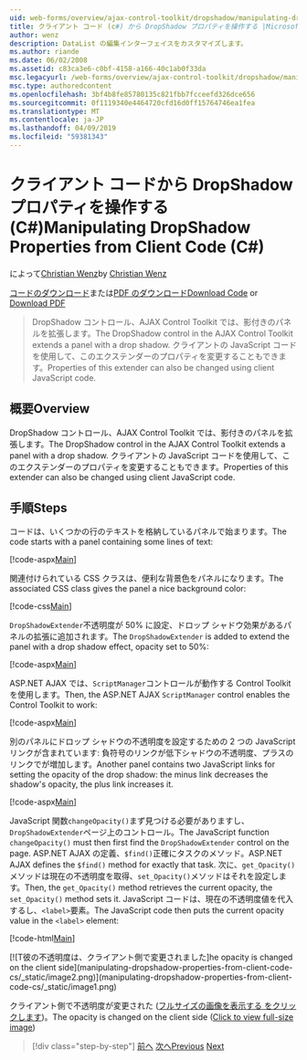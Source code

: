 ```yaml
---
uid: web-forms/overview/ajax-control-toolkit/dropshadow/manipulating-dropshadow-properties-from-client-code-cs
title: クライアント コード (c#) から DropShadow プロパティを操作する |Microsoft Docs
author: wenz
description: DataList の編集インターフェイスをカスタマイズします。
ms.author: riande
ms.date: 06/02/2008
ms.assetid: c83ca3e6-c0bf-4158-a166-40c1ab0f33da
msc.legacyurl: /web-forms/overview/ajax-control-toolkit/dropshadow/manipulating-dropshadow-properties-from-client-code-cs
msc.type: authoredcontent
ms.openlocfilehash: 3bf4b8fe85780135c821fbb7fcceefd326dce656
ms.sourcegitcommit: 0f1119340e4464720cfd16d0ff15764746ea1fea
ms.translationtype: MT
ms.contentlocale: ja-JP
ms.lasthandoff: 04/09/2019
ms.locfileid: "59381343"
---
```

# <a name="manipulating-dropshadow-properties-from-client-code-c"></a><span data-ttu-id="17bfa-103">クライアント コードから DropShadow プロパティを操作する (C#)</span><span class="sxs-lookup"><span data-stu-id="17bfa-103">Manipulating DropShadow Properties from Client Code (C#)</span></span>

<span data-ttu-id="17bfa-104">によって[Christian Wenz](https://github.com/wenz)</span><span class="sxs-lookup"><span data-stu-id="17bfa-104">by [Christian Wenz](https://github.com/wenz)</span></span>

<span data-ttu-id="17bfa-105">[コードのダウンロード](http://download.microsoft.com/download/5/1/6/51652a81-500b-4f6b-88d3-617103e7941e/DropShadow2.cs.zip)または[PDF のダウンロード](http://download.microsoft.com/download/b/6/a/b6ae89ee-df69-4c87-9bfb-ad1eb2b23373/dropshadow2CS.pdf)</span><span class="sxs-lookup"><span data-stu-id="17bfa-105">[Download Code](http://download.microsoft.com/download/5/1/6/51652a81-500b-4f6b-88d3-617103e7941e/DropShadow2.cs.zip) or [Download PDF](http://download.microsoft.com/download/b/6/a/b6ae89ee-df69-4c87-9bfb-ad1eb2b23373/dropshadow2CS.pdf)</span></span>

> <span data-ttu-id="17bfa-106">DropShadow コントロール、AJAX Control Toolkit では、影付きのパネルを拡張します。</span><span class="sxs-lookup"><span data-stu-id="17bfa-106">The DropShadow control in the AJAX Control Toolkit extends a panel with a drop shadow.</span></span> <span data-ttu-id="17bfa-107">クライアントの JavaScript コードを使用して、このエクステンダーのプロパティを変更することもできます。</span><span class="sxs-lookup"><span data-stu-id="17bfa-107">Properties of this extender can also be changed using client JavaScript code.</span></span>


## <a name="overview"></a><span data-ttu-id="17bfa-108">概要</span><span class="sxs-lookup"><span data-stu-id="17bfa-108">Overview</span></span>

<span data-ttu-id="17bfa-109">DropShadow コントロール、AJAX Control Toolkit では、影付きのパネルを拡張します。</span><span class="sxs-lookup"><span data-stu-id="17bfa-109">The DropShadow control in the AJAX Control Toolkit extends a panel with a drop shadow.</span></span> <span data-ttu-id="17bfa-110">クライアントの JavaScript コードを使用して、このエクステンダーのプロパティを変更することもできます。</span><span class="sxs-lookup"><span data-stu-id="17bfa-110">Properties of this extender can also be changed using client JavaScript code.</span></span>

## <a name="steps"></a><span data-ttu-id="17bfa-111">手順</span><span class="sxs-lookup"><span data-stu-id="17bfa-111">Steps</span></span>

<span data-ttu-id="17bfa-112">コードは、いくつかの行のテキストを格納しているパネルで始まります。</span><span class="sxs-lookup"><span data-stu-id="17bfa-112">The code starts with a panel containing some lines of text:</span></span>

[!code-aspx[Main](manipulating-dropshadow-properties-from-client-code-cs/samples/sample1.aspx)]

<span data-ttu-id="17bfa-113">関連付けられている CSS クラスは、便利な背景色をパネルになります。</span><span class="sxs-lookup"><span data-stu-id="17bfa-113">The associated CSS class gives the panel a nice background color:</span></span>

[!code-css[Main](manipulating-dropshadow-properties-from-client-code-cs/samples/sample2.css)]

<span data-ttu-id="17bfa-114">`DropShadowExtender`不透明度が 50% に設定、ドロップ シャドウ効果があるパネルの拡張に追加されます。</span><span class="sxs-lookup"><span data-stu-id="17bfa-114">The `DropShadowExtender` is added to extend the panel with a drop shadow effect, opacity set to 50%:</span></span>

[!code-aspx[Main](manipulating-dropshadow-properties-from-client-code-cs/samples/sample3.aspx)]

<span data-ttu-id="17bfa-115">ASP.NET AJAX では、`ScriptManager`コントロールが動作する Control Toolkit を使用します。</span><span class="sxs-lookup"><span data-stu-id="17bfa-115">Then, the ASP.NET AJAX `ScriptManager` control enables the Control Toolkit to work:</span></span>

[!code-aspx[Main](manipulating-dropshadow-properties-from-client-code-cs/samples/sample4.aspx)]

<span data-ttu-id="17bfa-116">別のパネルにドロップ シャドウの不透明度を設定するための 2 つの JavaScript リンクが含まれています: 負符号のリンクが低下シャドウの不透明度、プラスのリンクでが増加します。</span><span class="sxs-lookup"><span data-stu-id="17bfa-116">Another panel contains two JavaScript links for setting the opacity of the drop shadow: the minus link decreases the shadow's opacity, the plus link increases it.</span></span>

[!code-aspx[Main](manipulating-dropshadow-properties-from-client-code-cs/samples/sample5.aspx)]

<span data-ttu-id="17bfa-117">JavaScript 関数`changeOpacity()`まず見つける必要がありますし、`DropShadowExtender`ページ上のコントロール。</span><span class="sxs-lookup"><span data-stu-id="17bfa-117">The JavaScript function `changeOpacity()` must then first find the `DropShadowExtender` control on the page.</span></span> <span data-ttu-id="17bfa-118">ASP.NET AJAX の定義、`$find()`正確にタスクのメソッド。</span><span class="sxs-lookup"><span data-stu-id="17bfa-118">ASP.NET AJAX defines the `$find()` method for exactly that task.</span></span> <span data-ttu-id="17bfa-119">次に、`get_Opacity()`メソッドは現在の不透明度を取得、`set_Opacity()`メソッドはそれを設定します。</span><span class="sxs-lookup"><span data-stu-id="17bfa-119">Then, the `get_Opacity()` method retrieves the current opacity, the `set_Opacity()` method sets it.</span></span> <span data-ttu-id="17bfa-120">JavaScript コードは、現在の不透明度値を代入するし、`<label>`要素。</span><span class="sxs-lookup"><span data-stu-id="17bfa-120">The JavaScript code then puts the current opacity value in the `<label>` element:</span></span>

[!code-html[Main](manipulating-dropshadow-properties-from-client-code-cs/samples/sample6.html)]


[![T<span data-ttu-id="17bfa-121">彼の不透明度は、クライアント側で変更されました]</span><span class="sxs-lookup"><span data-stu-id="17bfa-121">he opacity is changed on the client side]</span></span>(manipulating-dropshadow-properties-from-client-code-cs/_static/image2.png)](manipulating-dropshadow-properties-from-client-code-cs/_static/image1.png)

<span data-ttu-id="17bfa-122">クライアント側で不透明度が変更された ([フルサイズの画像を表示する をクリックします](manipulating-dropshadow-properties-from-client-code-cs/_static/image3.png))。</span><span class="sxs-lookup"><span data-stu-id="17bfa-122">The opacity is changed on the client side ([Click to view full-size image](manipulating-dropshadow-properties-from-client-code-cs/_static/image3.png))</span></span>

> [!div class="step-by-step"]
> <span data-ttu-id="17bfa-123">[前へ](adjusting-the-z-index-of-a-dropshadow-cs.md)
> [次へ](adjusting-the-z-index-of-a-dropshadow-vb.md)</span><span class="sxs-lookup"><span data-stu-id="17bfa-123">[Previous](adjusting-the-z-index-of-a-dropshadow-cs.md)
[Next](adjusting-the-z-index-of-a-dropshadow-vb.md)</span></span>
